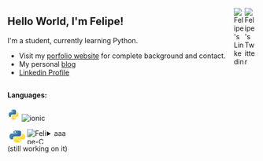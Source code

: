 <a href="https://twitter.com/fxllpe" target="_blank" rel="nofollow"><img align="right" alt="Felipe's Twitter" width="22px" src="https://cdn.jsdelivr.net/npm/simple-icons@v3/icons/twitter.svg" /></a><a href="https://www.linkedin.com/in/felipezanardi" target="_blank" rel="nofollow"><img align="right" alt="Felipe's Linkedin" width="22px" src="https://cdn.jsdelivr.net/npm/simple-icons@v3/icons/linkedin.svg" /></a>
## Hello World, I'm Felipe! 
I'm a student, currently learning Python.

- Visit my [porfolio website](https://felipezanardi.github.io/) for complete background and contact.
- My personal [blog](https://felipezanardi.github.io/blog/)
- [Linkedin Profile](https://www.linkedin.com/in/felipezanardi)
<h2 align="left">

#### Languages:

<p align="left">
  <img src="https://raw.githubusercontent.com/devicons/devicon/master/icons/python/python-original.svg" alt="laravel" width="25" height="25"/>
  <img src="https://cdn.jsdelivr.net/gh/devicons/devicon/icons/c/c-original.svg" alt="ionic" width="25" height="25"/>
</p>
  
<img align="left" alt="Felipe-Python" height="30" width="40" src="https://raw.githubusercontent.com/devicons/devicon/master/icons/python/python-original.svg"/> <img align="left" alt="Felipe-C" height="30" width="40" src="https://cdn.jsdelivr.net/gh/devicons/devicon/icons/c/c-original.svg"/>
  
<details>
  <summary>aaa</summary>
   test :)
</details>
  
(still working on it)
